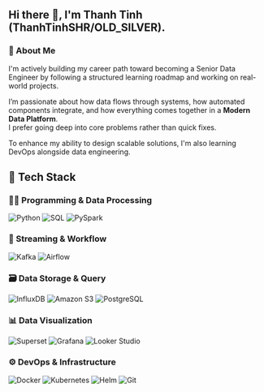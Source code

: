 ## Hi there 👋, I'm Thanh Tinh (ThanhTinhSHR/OLD_SILVER).
### 💫 About Me

I'm actively building my career path toward becoming a Senior Data Engineer by following a structured learning roadmap and working on real-world projects.

I’m passionate about how data flows through systems, how automated components integrate, and how everything comes together in a **Modern Data Platform**.  
I prefer going deep into core problems rather than quick fixes.  

To enhance my ability to design scalable solutions, I'm also learning DevOps alongside data engineering.
## 🚀 Tech Stack

### 👨‍💻 Programming & Data Processing  
![Python](https://img.shields.io/badge/Python-3776AB?style=for-the-badge&logo=python&logoColor=white) ![SQL](https://img.shields.io/badge/SQL-003B57?style=for-the-badge&logo=postgresql&logoColor=white) ![PySpark](https://img.shields.io/badge/PySpark-E25A1C?style=for-the-badge&logo=apachespark&logoColor=white)

### 🔄 Streaming & Workflow  
![Kafka](https://img.shields.io/badge/Kafka-231F20?style=for-the-badge&logo=apachekafka&logoColor=white) ![Airflow](https://img.shields.io/badge/Airflow-017CEE?style=for-the-badge&logo=apacheairflow&logoColor=white)

### 🗃️ Data Storage & Query  
![InfluxDB](https://img.shields.io/badge/InfluxDB-22ADF6?style=for-the-badge&logo=influxdb&logoColor=white) ![Amazon S3](https://img.shields.io/badge/Amazon%20S3-569A31?style=for-the-badge&logo=amazonaws&logoColor=white) ![PostgreSQL](https://img.shields.io/badge/PostgreSQL-336791?style=for-the-badge&logo=postgresql&logoColor=white)

### 📊 Data Visualization  
![Superset](https://img.shields.io/badge/Superset-181717?style=for-the-badge&logo=apache&logoColor=white) ![Grafana](https://img.shields.io/badge/Grafana-F46800?style=for-the-badge&logo=grafana&logoColor=white) ![Looker Studio](https://img.shields.io/badge/Looker%20Studio-4285F4?style=for-the-badge&logo=googleanalytics&logoColor=white)

### ⚙️ DevOps & Infrastructure  
![Docker](https://img.shields.io/badge/Docker-2496ED?style=for-the-badge&logo=docker&logoColor=white) ![Kubernetes](https://img.shields.io/badge/Kubernetes-326CE5?style=for-the-badge&logo=kubernetes&logoColor=white) ![Helm](https://img.shields.io/badge/Helm-0F1689?style=for-the-badge&logo=helm&logoColor=white) ![Git](https://img.shields.io/badge/Git-F05032?style=for-the-badge&logo=git&logoColor=white)
